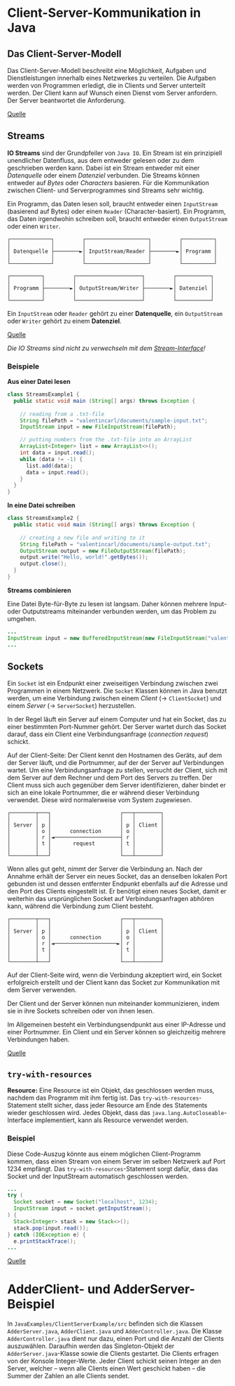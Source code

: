 # Client-Server-Kommunikation in Java

## Das Client-Server-Modell

Das Client-Server-Modell beschreibt eine Möglichkeit, Aufgaben und Dienstleistungen innerhalb eines Netzwerkes zu verteilen. Die Aufgaben werden von Programmen erledigt, die in Clients und Server unterteilt werden. Der Client kann auf Wunsch einen Dienst vom Server anfordern. Der Server beantwortet die Anforderung.

[Quelle](https://de.wikipedia.org/wiki/Client-Server-Modell)

## Streams

**IO Streams** sind der Grundpfeiler von `Java IO`. Ein Stream ist ein prinzipiell unendlicher Datenfluss, aus dem entweder gelesen oder zu dem geschrieben werden kann. Dabei ist ein Stream entweder mit einer *Datenquelle* oder einem *Datenziel* verbunden. Die Streams können entweder auf *Bytes* oder *Characters* basieren. Für die Kommunikation zwischen Client- und Serverprogrammes sind Streams sehr wichtig.

Ein Programm, das Daten lesen soll, braucht entweder einen `InputStream` (basierend auf Bytes) oder einen `Reader` (Character-basiert). Ein Programm, das Daten irgendwohin schreiben soll, braucht entweder einen `OutputStream` oder einen `Writer`.

```
┌─────────────┐         ┌────────────────────┐         ┌──────────┐
│             │         │                    │         │          │
│ Datenquelle ├────────►│ InputStream/Reader ├────────►│ Programm │
│             │         │                    │         │          │
└─────────────┘         └────────────────────┘         └──────────┘

┌──────────┐         ┌─────────────────────┐         ┌───────────┐
│          │         │                     │         │           │
│ Programm ├────────►│ OutputStream/Writer ├────────►│ Datenziel │
│          │         │                     │         │           │
└──────────┘         └─────────────────────┘         └───────────┘
```

Ein `InputStream` oder `Reader` gehört zu einer **Datenquelle**, ein `OutputStream` oder `Writer` gehört zu einem **Datenziel**.

[Quelle](http://tutorials.jenkov.com/java-io/overview.html)

*Die IO Streams sind nicht zu verwechseln mit dem [Stream-Interface](https://docs.oracle.com/javase/8/docs/api/java/util/stream/Stream.html)!*

### Beispiele

**Aus einer Datei lesen**

```java
class StreamsExample1 {
  public static void main (String[] args) throws Exception {
    
    // reading from a .txt-file
    String filePath = "valentincarl/documents/sample-input.txt";
    InputStream input = new FileInputStream(filePath);

    // putting numbers from the .txt-file into an ArrayList
    ArrayList<Integer> list = new ArrayList<>();
    int data = input.read();
    while (data != -1) {
      list.add(data);
      data = input.read();
    }
  }
}
```

**In eine Datei schreiben**

```java
class StreamsExample2 {
  public static void main (String[] args) throws Exception {
    
    // creating a new file and writing to it
    String filePath = "valentincarl/documents/sample-output.txt";
    OutputStream output = new FileOutputStream(filePath);
    output.write("Hello, world!".getBytes());
    output.close();
  }
}
```

**Streams combinieren**

Eine Datei Byte-für-Byte zu lesen ist langsam. Daher können mehrere Input- oder Outputstreams miteinander verbunden werden, um das Problem zu umgehen.

```java
...
InputStream input = new BufferedInputStream(new FileInputStream("valentincarl/documents/sample-input.txt"));
...
```

## Sockets

Ein `Socket` ist ein Endpunkt einer zweiseitigen Verbindung zwischen zwei Programmen in einem Netzwerk. Die `Socket` Klassen können in Java benutzt werden, um eine Verbindung zwischen einem *Client* (&rarr; `ClientSocket`) und einem *Server* (&rarr; `ServerSocket`) herzustellen. 

In der Regel läuft ein Server auf einem Computer und hat ein Socket, das zu einer bestimmten Port-Nummer gehört. Der Server wartet durch das Socket darauf, dass ein Client eine Verbindungsanfrage (*connection request*) schickt.

Auf der Client-Seite: Der Client kennt den Hostnamen des Geräts, auf dem der Server läuft, und die Portnummer, auf der der Server auf Verbindungen wartet. Um eine Verbindungsanfrage zu stellen, versucht der Client, sich mit dem Server auf dem Rechner und dem Port des Servers zu treffen. Der Client muss sich auch gegenüber dem Server identifizieren, daher bindet er sich an eine lokale Portnummer, die er während dieser Verbindung verwendet. Diese wird normalerweise vom System zugewiesen.

```
┌────────┬───┐                      ┌───┬────────┐
│        │   │                      │   │        │
│ Server │ p │                      │ p │ Client │
│        │ o │      connection      │ o │        │
│        │ r │◄─────────────────────┤ r │        │
│        │ t │       request        │ t │        │
│        │   │                      │   │        │
└────────┴───┘                      └───┴────────┘
```

Wenn alles gut geht, nimmt der Server die Verbindung an. Nach der Annahme erhält der Server ein neues Socket, das an denselben lokalen Port gebunden ist und dessen entfernter Endpunkt ebenfalls auf die Adresse und den Port des Clients eingestellt ist. Er benötigt einen neues Socket, damit er weiterhin das ursprünglichen Socket auf Verbindungsanfragen abhören kann, während die Verbindung zum Client besteht.

```
┌────────┬───┐                      ┌───┬────────┐
│        │   │                      │   │        │
│ Server │ p │                      │ p │ Client │
│        │ o │      connection      │ o │        │
│        │ r │◄────────────────────►│ r │        │
│        │ t │                      │ t │        │
│        │   │                      │   │        │
└────────┴───┘                      └───┴────────┘
```

Auf der Client-Seite wird, wenn die Verbindung akzeptiert wird, ein Socket erfolgreich erstellt und der Client kann das Socket zur Kommunikation mit dem Server verwenden.

Der Client und der Server können nun miteinander kommunizieren, indem sie in ihre Sockets schreiben oder von ihnen lesen. 

Im Allgemeinen besteht ein Verbindungsendpunkt aus einer IP-Adresse und einer Portnummer. Ein Client und ein Server können so gleichzeitig mehrere Verbindungen haben.

[Quelle](https://docs.oracle.com/javase/tutorial/networking/sockets/index.html)

## `try-with-resources`

**Resource:** Eine Resource ist ein Objekt, das geschlossen werden muss, nachdem das Programm mit ihm fertig ist. Das `try-with-resources`-Statement stellt sicher, dass jeder Resource am Ende des Statements wieder geschlossen wird. Jedes Objekt, dass das `java.lang.AutoCloseable`-Interface implementiert, kann als Resource verwendet werden.

### Beispiel

Diese Code-Auszug könnte aus einem möglichen Client-Programm kommen, dass einen Stream von einem Server im selben Netzwerk auf Port 1234 empfängt. Das `try-with-resources`-Statement sorgt dafür, dass das Socket und der InputStream automatisch geschlossen werden.

```java
...
try (
  Socket socket = new Socket("localhost", 1234);
  InputStream input = socket.getInputStream();
) {
  Stack<Integer> stack = new Stack<>();
  stack.pop(input.read());
} catch (IOException e) {
  e.printStackTrace();
...
```

[Quelle](https://docs.oracle.com/javase/tutorial/essential/exceptions/tryResourceClose.html)

# AdderClient- und AdderServer-Beispiel

In `JavaExamples/ClientServerExample/src` befinden sich die Klassen `AdderServer.java`, `AdderClient.java` und `AdderController.java`. Die Klasse `AdderController.java` dient nur dazu, einen Port und die Anzahl der Clients auszuwählen. Daraufhin werden das Singleton-Objekt der `AdderServer.java`-Klasse sowie die Clients gestartet. Die Clients erfragen von der Konsole Integer-Werte. Jeder Client schickt seinen Integer an den Server, welcher – wenn alle Clients einen Wert geschickt haben – die Summer der Zahlen an alle Clients sendet.
